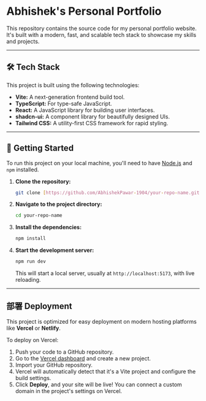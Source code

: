 # Abhishek's Personal Portfolio

This repository contains the source code for my personal portfolio website. It's built with a modern, fast, and scalable tech stack to showcase my skills and projects.

---

## 🛠️ Tech Stack

This project is built using the following technologies:

* **Vite:** A next-generation frontend build tool.
* **TypeScript:** For type-safe JavaScript.
* **React:** A JavaScript library for building user interfaces.
* **shadcn-ui:** A component library for beautifully designed UIs.
* **Tailwind CSS:** A utility-first CSS framework for rapid styling.

---

## 🚀 Getting Started

To run this project on your local machine, you'll need to have [Node.js](https://nodejs.org/) and `npm` installed.

1.  **Clone the repository:**
    ```bash
    git clone [https://github.com/AbhishekPawar-1904/your-repo-name.git](https://github.com/AbhishekPawar-1904/your-repo-name.git)
    ```

2.  **Navigate to the project directory:**
    ```bash
    cd your-repo-name
    ```

3.  **Install the dependencies:**
    ```bash
    npm install
    ```

4.  **Start the development server:**
    ```bash
    npm run dev
    ```
    This will start a local server, usually at `http://localhost:5173`, with live reloading.

---

## 部署 Deployment

This project is optimized for easy deployment on modern hosting platforms like **Vercel** or **Netlify**.

To deploy on Vercel:
1.  Push your code to a GitHub repository.
2.  Go to the [Vercel dashboard](https://vercel.com/) and create a new project.
3.  Import your GitHub repository.
4.  Vercel will automatically detect that it's a Vite project and configure the build settings.
5.  Click **Deploy**, and your site will be live! You can connect a custom domain in the project's settings on Vercel.
